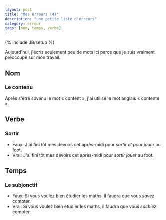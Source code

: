 ```yaml
---
layout: post
title: "Mes erreurs (4)"
description: "une petite liste d'erreurs"
category: erreur
tags: [nom, temps, verbe]
---
```

{% include JB/setup %}

Aujourd'hui, j'écris seulement peu de mots ici parce que je suis
vraiment préoccupé sur mon travail.

Nom
---

### Le contenu

Après s'être sovenu le mot « content », j'ai utilisé le mot anglais «
contente ».

Verbe
---

### Sortir

- Faux: J'ai fini tôt mes devoirs cet après-midi pour *sortir et pour
    jouer* au foot.
- Vrai: J'ai fini tôt mes devoirs cet après-midi pour *sortir jouer*
    au foot.

Temps
---

### Le subjonctif

- Faux: Si vous voulez bien étudier les maths, il faudra que vous
    *savez* compter.
- Vrai: Si vous voulez bien étudier les maths, il faudra que vous
    *sachiez* compter.

